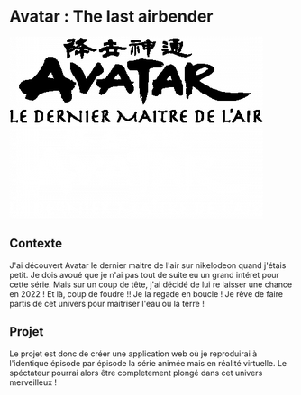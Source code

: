 # Avatar : The last airbender

![Avatar the last airbender VR](./assets/logo-avatar-last-airbender-black.png#gh-light-mode-only)
![Avatar the last airbender VR](./assets/logo-avatar-last-airbender-white.png#gh-dark-mode-only)

## Contexte

J'ai découvert Avatar le dernier maitre de l'air sur nikelodeon quand j'étais petit.
Je dois avoué que je n'ai pas tout de suite eu un grand intéret pour cette série.
Mais sur un coup de tête, j'ai décidé de lui re laisser une chance en 2022 !
Et là, coup de foudre !!
Je la regade en boucle ! Je rève de faire partis de cet univers pour maitriser l'eau ou la terre !

## Projet

Le projet est donc de créer une application web où je reproduirai à l'identique épisode par épisode la série animée mais en réalité virtuelle.
Le spéctateur pourrai alors être completement plongé dans cet univers merveilleux !
